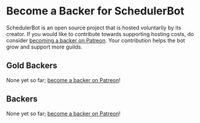 # Become a Backer for SchedulerBot

SchedulerBot is an open source project that is hosted voluntarily by its creator. If you would like to contribute towards supporting hosting costs, do consider [becoming a backer on Patreon](https://patreon.com/SchedulerBot). Your contribution helps the bot grow and support more guilds.

## Gold Backers

None yet so far; [become a backer on Patreon](https://patreon.com/SchedulerBot)!

## Backers

None yet so far; [become a backer on Patreon](https://patreon.com/SchedulerBot)!
